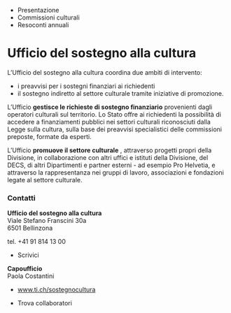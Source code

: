   * Presentazione
  * Commissioni culturali
  * Resoconti annuali

#  Ufficio del sostegno alla cultura

L’Ufficio del sostegno alla cultura coordina due ambiti di intervento:

  * i preavvisi per i sostegni finanziari ai richiedenti
  * il sostegno indiretto al settore culturale tramite iniziative di promozione. 

  
L’Ufficio **gestisce le richieste di sostegno finanziario** provenienti dagli
operatori culturali sul territorio. Lo Stato offre ai richiedenti la
possibilità di accedere a finanziamenti pubblici nei settori culturali
riconosciuti dalla Legge sulla cultura, sulla base dei preavvisi specialistici
delle commissioni preposte, formate da esperti.

L’Ufficio **promuove il settore culturale** , attraverso progetti propri della
Divisione, in collaborazione con altri uffici e istituti della Divisione, del
DECS, di altri Dipartimenti e partner esterni - ad esempio Pro Helvetia, e
attraverso la rappresentanza nei gruppi di lavoro, associazioni e fondazioni
legate al settore culturale.

###  Contatti

**Ufficio del sostegno alla cultura**  
Viale Stefano Franscini 30a  
6501 Bellinzona

tel. +41 91 814 13 00  

  * Scrivici

 **Capoufficio**  
Paola Costantini

  * www.ti.ch/sostegnocultura

  * Trova collaboratori


